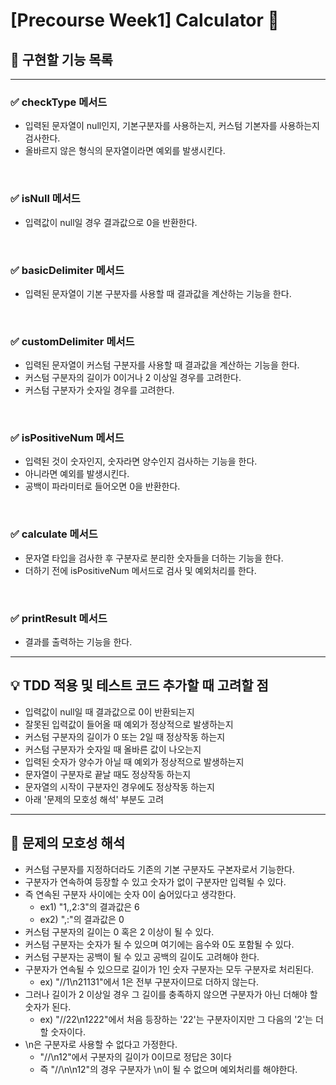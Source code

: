 # [Precourse Week1] Calculator 🧮

## 📑 구현할 기능 목록

---
### ✅ checkType 메서드

- 입력된 문자열이 null인지, 기본구분자를 사용하는지, 커스텀 기본자를 사용하는지 검사한다.
- 올바르지 않은 형식의 문자열이라면 예외를 발생시킨다.
<br>

### ✅ isNull 메서드

- 입력값이 null일 경우 결과값으로 0을 반환한다.
<br>

### ✅ basicDelimiter 메서드

- 입력된 문자열이 기본 구분자를 사용할 때 결과값을 계산하는 기능을 한다.
<br>

### ✅ customDelimiter 메서드

- 입력된 문자열이 커스텀 구분자를 사용할 때 결과값을 계산하는 기능을 한다.
- 커스텀 구분자의 길이가 0이거나 2 이상일 경우를 고려한다.
- 커스텀 구분자가 숫자일 경우를 고려한다.

<br>

### ✅ isPositiveNum 메서드

- 입력된 것이 숫자인지, 숫자라면 양수인지 검사하는 기능을 한다.
- 아니라면 예외를 발생시킨다.
- 공백이 파라미터로 들어오면 0을 반환한다.

<br>

### ✅ calculate 메서드
- 문자열 타입을 검사한 후 구분자로 분리한 숫자들을 더하는 기능을 한다.
- 더하기 전에 isPositiveNum 메서드로 검사 및 예외처리를 한다.

<br>

### ✅ printResult 메서드

- 결과를 출력하는 기능을 한다.


---

## 💡 TDD 적용 및 테스트 코드 추가할 때 고려할 점

- 입력값이 null일 때 결과값으로 0이 반환되는지
- 잘못된 입력값이 들어올 때 예외가 정상적으로 발생하는지
- 커스텀 구분자의 길이가 0 또는 2일 때 정상작동 하는지
- 커스텀 구분자가 숫자일 때 올바른 값이 나오는지
- 입력된 숫자가 양수가 아닐 때 예외가 정상적으로 발생하는지
- 문자열이 구분자로 끝날 때도 정상작동 하는지
- 문자열의 시작이 구분자인 경우에도 정상작동 하는지
- 아래 '문제의 모호성 해석' 부분도 고려


---
## 🧐 문제의 모호성 해석

- 커스텀 구분자를 지정하더라도 기존의 기본 구분자도 구본자로서 기능한다.
- 구분자가 연속하여 등장할 수 있고 숫자가 없이 구분자만 입력될 수 있다.
- 즉 연속된 구분자 사이에는 숫자 0이 숨어있다고 생각한다.
  - ex1) "1,,2:3"의 결과값은 6
  - ex2) ",:"의 결과값은 0
- 커스텀 구분자의 길이는 0 혹은 2 이상이 될 수 있다.
- 커스텀 구분자는 숫자가 될 수 있으며 여기에는 음수와 0도 포함될 수 있다.
- 커스텀 구분자는 공백이 될 수 있고 공백의 길이도 고려해야 한다.
- 구분자가 연속될 수 있으므로 길이가 1인 숫자 구분자는 모두 구분자로 처리된다.
  - ex) "//1\n21131"에서 1은 전부 구분자이므로 더하지 않는다.
- 그러나 길이가 2 이상일 경우 그 길이를 충족하지 않으면 구분자가 아닌 더해야 할 숫자가 된다.
  - ex) "//22\n1222"에서 처음 등장하는 '22'는 구분자이지만 그 다음의 '2'는 더할 숫자이다.
- \n은 구분자로 사용할 수 없다고 가정한다.
  - "//\n12"에서 구분자의 길이가 0이므로 정답은 3이다
  - 즉 "//\n\n12"의 경우 구분자가 \n이 될 수 없으며 예외처리를 해야한다.

<br>
<br>


